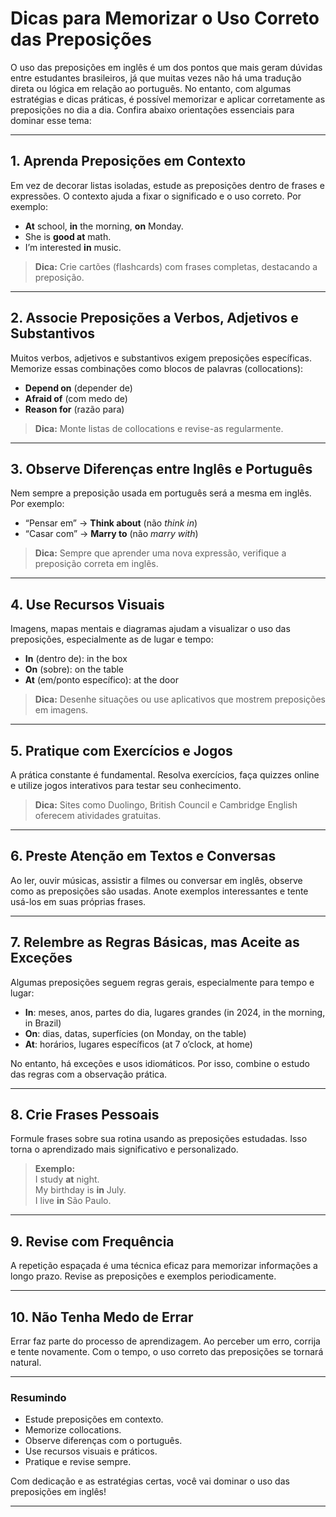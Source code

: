 
# Dicas para Memorizar o Uso Correto das Preposições

O uso das preposições em inglês é um dos pontos que mais geram dúvidas entre estudantes brasileiros, já que muitas vezes não há uma tradução direta ou lógica em relação ao português. No entanto, com algumas estratégias e dicas práticas, é possível memorizar e aplicar corretamente as preposições no dia a dia. Confira abaixo orientações essenciais para dominar esse tema:

---

## 1. **Aprenda Preposições em Contexto**

Em vez de decorar listas isoladas, estude as preposições dentro de frases e expressões. O contexto ajuda a fixar o significado e o uso correto. Por exemplo:

- **At** school, **in** the morning, **on** Monday.
- She is **good at** math.
- I’m interested **in** music.

> **Dica:** Crie cartões (flashcards) com frases completas, destacando a preposição.

---

## 2. **Associe Preposições a Verbos, Adjetivos e Substantivos**

Muitos verbos, adjetivos e substantivos exigem preposições específicas. Memorize essas combinações como blocos de palavras (collocations):

- **Depend on** (depender de)
- **Afraid of** (com medo de)
- **Reason for** (razão para)

> **Dica:** Monte listas de collocations e revise-as regularmente.

---

## 3. **Observe Diferenças entre Inglês e Português**

Nem sempre a preposição usada em português será a mesma em inglês. Por exemplo:

- “Pensar em” → **Think about** (não *think in*)
- “Casar com” → **Marry to** (não *marry with*)

> **Dica:** Sempre que aprender uma nova expressão, verifique a preposição correta em inglês.

---

## 4. **Use Recursos Visuais**

Imagens, mapas mentais e diagramas ajudam a visualizar o uso das preposições, especialmente as de lugar e tempo:

- **In** (dentro de): in the box
- **On** (sobre): on the table
- **At** (em/ponto específico): at the door

> **Dica:** Desenhe situações ou use aplicativos que mostrem preposições em imagens.

---

## 5. **Pratique com Exercícios e Jogos**

A prática constante é fundamental. Resolva exercícios, faça quizzes online e utilize jogos interativos para testar seu conhecimento.

> **Dica:** Sites como Duolingo, British Council e Cambridge English oferecem atividades gratuitas.

---

## 6. **Preste Atenção em Textos e Conversas**

Ao ler, ouvir músicas, assistir a filmes ou conversar em inglês, observe como as preposições são usadas. Anote exemplos interessantes e tente usá-los em suas próprias frases.

---

## 7. **Relembre as Regras Básicas, mas Aceite as Exceções**

Algumas preposições seguem regras gerais, especialmente para tempo e lugar:

- **In**: meses, anos, partes do dia, lugares grandes (in 2024, in the morning, in Brazil)
- **On**: dias, datas, superfícies (on Monday, on the table)
- **At**: horários, lugares específicos (at 7 o’clock, at home)

No entanto, há exceções e usos idiomáticos. Por isso, combine o estudo das regras com a observação prática.

---

## 8. **Crie Frases Pessoais**

Formule frases sobre sua rotina usando as preposições estudadas. Isso torna o aprendizado mais significativo e personalizado.

> **Exemplo:**  
> I study **at** night.  
> My birthday is **in** July.  
> I live **in** São Paulo.

---

## 9. **Revise com Frequência**

A repetição espaçada é uma técnica eficaz para memorizar informações a longo prazo. Revise as preposições e exemplos periodicamente.

---

## 10. **Não Tenha Medo de Errar**

Errar faz parte do processo de aprendizagem. Ao perceber um erro, corrija e tente novamente. Com o tempo, o uso correto das preposições se tornará natural.

---

### Resumindo

- Estude preposições em contexto.
- Memorize collocations.
- Observe diferenças com o português.
- Use recursos visuais e práticos.
- Pratique e revise sempre.

Com dedicação e as estratégias certas, você vai dominar o uso das preposições em inglês!

---
```